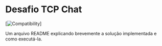 # Desafio TCP Chat

[![Compatibility](https://img.shields.io/badge/compatibility-.Net%20Core%205.0%20-blue.svg)]

Um arquivo README explicando brevemente a solução implementada e como executá-la.
